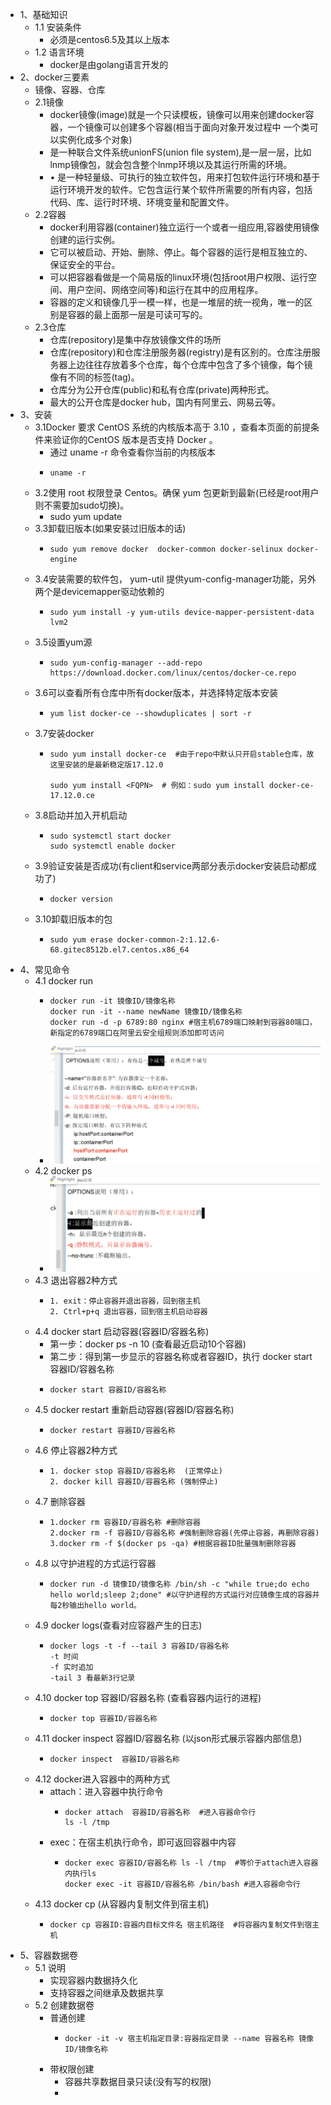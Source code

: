 - 1、基础知识
	- 1.1 安装条件
		- 必须是centos6.5及其以上版本
	- 1.2 语言环境
		- docker是由golang语言开发的
- 2、docker三要素
	- 镜像、容器、仓库
	- 2.1镜像
		- docker镜像(image)就是一个只读模板，镜像可以用来创建docker容器，一个镜像可以创建多个容器(相当于面向对象开发过程中 一个类可以实例化成多个对象)
		- 是一种联合文件系统unionFS(union file system),是一层一层，比如lnmp镜像包，就会包含整个lnmp环境以及其运行所需的环境。
		- • 是一种轻量级、可执行的独立软件包，用来打包软件运行环境和基于运行环境开发的软件。它包含运行某个软件所需要的所有内容，包括代码、库、运行时环境、环境变量和配置文件。
	- 2.2容器
		- docker利用容器(container)独立运行一个或者一组应用,容器使用镜像创建的运行实例。
		- 它可以被启动、开始、删除、停止。每个容器的运行是相互独立的、保证安全的平台。
		- 可以把容器看做是一个简易版的linux环境(包括root用户权限、运行空间、用户空间、网络空间等)和运行在其中的应用程序。
		- 容器的定义和镜像几乎一模一样，也是一堆层的统一视角，唯一的区别是容器的最上面那一层是可读可写的。
	- 2.3仓库
		- 仓库(repository)是集中存放镜像文件的场所
		- 仓库(repository)和仓库注册服务器(registry)是有区别的。仓库注册服务器上边往往存放着多个仓库，每个仓库中包含了多个镜像，每个镜像有不同的标签(tag)。
		- 仓库分为公开仓库(public)和私有仓库(private)两种形式。
		- 最大的公开仓库是docker hub，国内有阿里云、网易云等。
- 3、安装
	- 3.1Docker 要求 CentOS 系统的内核版本高于 3.10 ，查看本页面的前提条件来验证你的CentOS 版本是否支持 Docker 。
		- 通过 uname -r 命令查看你当前的内核版本
		- ```
		  uname -r 
		  ```
	- 3.2使用 root 权限登录 Centos。确保 yum 包更新到最新(已经是root用户则不需要加sudo切换)。
		- sudo yum update
	- 3.3卸载旧版本(如果安装过旧版本的话)
		- ```
		  sudo yum remove docker  docker-common docker-selinux docker-engine
		  ```
	- 3.4安装需要的软件包， yum-util 提供yum-config-manager功能，另外两个是devicemapper驱动依赖的
		- ```
		  sudo yum install -y yum-utils device-mapper-persistent-data lvm2
		  ```
	- 3.5设置yum源
		- ```
		  sudo yum-config-manager --add-repo https://download.docker.com/linux/centos/docker-ce.repo
		  ```
	- 3.6可以查看所有仓库中所有docker版本，并选择特定版本安装
		- ```
		  yum list docker-ce --showduplicates | sort -r
		  ```
	- 3.7安装docker
		- ```
		  sudo yum install docker-ce  #由于repo中默认只开启stable仓库，故这里安装的是最新稳定版17.12.0
		  
		  sudo yum install <FQPN>  # 例如：sudo yum install docker-ce-17.12.0.ce
		  ```
	- 3.8启动并加入开机启动
		- ```
		  sudo systemctl start docker
		  sudo systemctl enable docker
		  ```
	- 3.9验证安装是否成功(有client和service两部分表示docker安装启动都成功了)
		- ```
		  docker version
		  ```
	- 3.10卸载旧版本的包
		- ```
		  sudo yum erase docker-common-2:1.12.6-68.gitec8512b.el7.centos.x86_64
		  ```
- 4、常见命令
	- 4.1 docker run
		- ```
		  docker run -it 镜像ID/镜像名称
		  docker run -it --name newName 镜像ID/镜像名称
		  docker run -d -p 6789:80 nginx #宿主机6789端口映射到容器80端口，新指定的6789端口在阿里云安全组规则添加即可访问
		  ```
		- ![image.png](../assets/image_1690422385829_0.png)
	- 4.2 docker ps
		- ![image.png](../assets/image_1690422415145_0.png)
	- 4.3 退出容器2种方式
		- ```
		  1. exit：停止容器并退出容器，回到宿主机
		  2. Ctrl+p+q 退出容器，回到宿主机启动容器
		  ```
	- 4.4 docker start 启动容器(容器ID/容器名称)
		- 第一步：docker ps -n 10  (查看最近启动10个容器)
		- 第二步：得到第一步显示的容器名称或者容器ID，执行  docker start 容器ID/容器名称
		- ```
		  docker start 容器ID/容器名称
		  ```
	- 4.5 docker restart 重新启动容器(容器ID/容器名称)
		- ```
		  docker restart 容器ID/容器名称
		  ```
	- 4.6 停止容器2种方式
		- ```
		  1. docker stop 容器ID/容器名称  (正常停止)
		  2. docker kill 容器ID/容器名称 (强制停止)
		  ```
	- 4.7 删除容器
		- ```
		  1.docker rm 容器ID/容器名称 #删除容器
		  2.docker rm -f 容器ID/容器名称 #强制删除容器(先停止容器，再删除容器)
		  3.docker rm -f $(docker ps -qa) #根据容器ID批量强制删除容器
		  ```
	- 4.8 以守护进程的方式运行容器
		- ```
		  docker run -d 镜像ID/镜像名称 /bin/sh -c "while true;do echo hello world;sleep 2;done" #以守护进程的方式运行对应镜像生成的容器并每2秒输出hello world。
		  ```
	- 4.9 docker logs(查看对应容器产生的日志)
		- ```
		  docker logs -t -f --tail 3 容器ID/容器名称  
		  -t 时间
		  -f 实时追加
		  -tail 3 看最新3行记录
		  ```
	- 4.10 docker top 容器ID/容器名称 (查看容器内运行的进程)
		- ```
		  docker top 容器ID/容器名称
		  ```
	- 4.11 docker inspect  容器ID/容器名称 (以json形式展示容器内部信息)
		- ```
		  docker inspect  容器ID/容器名称
		  ```
	- 4.12 docker进入容器中的两种方式
		- attach：进入容器中执行命令
			- ```
			  docker attach  容器ID/容器名称  #进入容器命令行
			  ls -l /tmp
			  ```
		- exec：在宿主机执行命令，即可返回容器中内容
			- ```
			  docker exec 容器ID/容器名称 ls -l /tmp  #等价于attach进入容器内执行ls
			  docker exec -it 容器ID/容器名称 /bin/bash #进入容器命令行
			  ```
	- 4.13 docker cp (从容器内复制文件到宿主机)
		- ```
		  docker cp 容器ID:容器内目标文件名 宿主机路径  #将容器内复制文件到宿主机
		  ```
- 5、容器数据卷
	- 5.1 说明
		- 实现容器内数据持久化
		- 支持容器之间继承及数据共享
	- 5.2 创建数据卷
		- 普通创建
			- ```
			  docker -it -v 宿主机指定目录:容器指定目录 --name 容器名称 镜像ID/镜像名称
			  ```
		- 带权限创建
			- 容器共享数据目录只读(没有写的权限)
			-